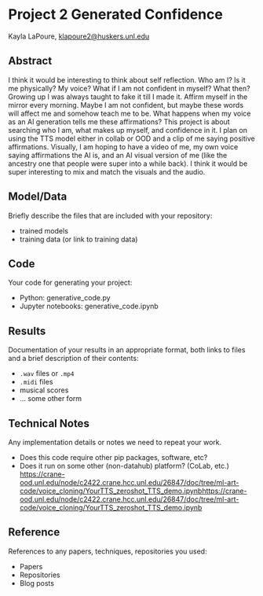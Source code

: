 # Project 2 Generated Confidence

Kayla LaPoure, klapoure2@huskers.unl.edu

## Abstract

I think it would be interesting to think about self reflection. Who am I? Is it me physically? My voice? What if I am not confident in myself? What then? Growing up I was always taught to fake it till I made it. Affirm myself in the mirror every morning. Maybe I am not confident, but maybe these words will affect me and somehow teach me to be. What happens when my voice as an AI generation tells me these affirmations? This project is about searching who I am, what makes up myself, and confidence in it. I plan on using the TTS model either in collab or OOD and a clip of me saying positive affirmations. Visually, I am hoping to have a video of me, my own voice saying affirmations the AI is, and an AI visual version of me (like the ancestry one that people were super into a while back). I think it would be super interesting to mix and match the visuals and the audio. 

## Model/Data

Briefly describe the files that are included with your repository:
- trained models
- training data (or link to training data)

## Code

Your code for generating your project:
- Python: generative_code.py
- Jupyter notebooks: generative_code.ipynb

## Results

Documentation of your results in an appropriate format, both links to files and a brief description of their contents:
- `.wav` files or `.mp4`
- `.midi` files
- musical scores
- ... some other form

## Technical Notes

Any implementation details or notes we need to repeat your work. 
- Does this code require other pip packages, software, etc?
- Does it run on some other (non-datahub) platform? (CoLab, etc.)
https://crane-ood.unl.edu/node/c2422.crane.hcc.unl.edu/26847/doc/tree/ml-art-code/voice_cloning/YourTTS_zeroshot_TTS_demo.ipynbhttps://crane-ood.unl.edu/node/c2422.crane.hcc.unl.edu/26847/doc/tree/ml-art-code/voice_cloning/YourTTS_zeroshot_TTS_demo.ipynb
## Reference

References to any papers, techniques, repositories you used:
- Papers
- Repositories
- Blog posts
